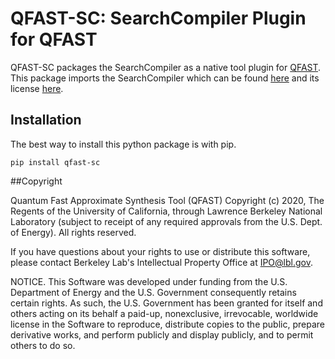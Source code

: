 # QFAST-SC: SearchCompiler Plugin for QFAST

QFAST-SC packages the SearchCompiler as a native tool plugin for [QFAST](https://github.com/edyounis/qfast). This package imports the SearchCompiler which can be found [here](https://github.com/WolfLink/search_compiler) and its license [here](https://https://github.com/WolfLink/search_compiler/blob/master/LICENSE).

## Installation

The best way to install this python package is with pip.

```
pip install qfast-sc
```

##Copyright

Quantum Fast Approximate Synthesis Tool (QFAST) Copyright (c) 2020,
The Regents of the University of California, through Lawrence Berkeley
National Laboratory (subject to receipt of any required approvals from
the U.S. Dept. of Energy). All rights reserved.

If you have questions about your rights to use or distribute this software,
please contact Berkeley Lab's Intellectual Property Office at IPO@lbl.gov.

NOTICE.  This Software was developed under funding from the U.S. Department
of Energy and the U.S. Government consequently retains certain rights.  As
such, the U.S. Government has been granted for itself and others acting on
its behalf a paid-up, nonexclusive, irrevocable, worldwide license in the
Software to reproduce, distribute copies to the public, prepare derivative
works, and perform publicly and display publicly, and to permit others to do so.

